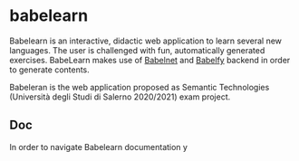 # babelearn
 
Babelearn is an interactive, didactic web application to learn several new languages.
The user is challenged with fun, automatically generated exercises.
BabeLearn makes use of [Babelnet](https://babelnet.org/) and [Babelfy](http://babelfy.org/) backend in order to generate contents.

Babeleran is the web application proposed as Semantic Technologies (Università degli Studi di Salerno 2020/2021) exam project.

## Doc

In order to navigate Babelearn documentation y


